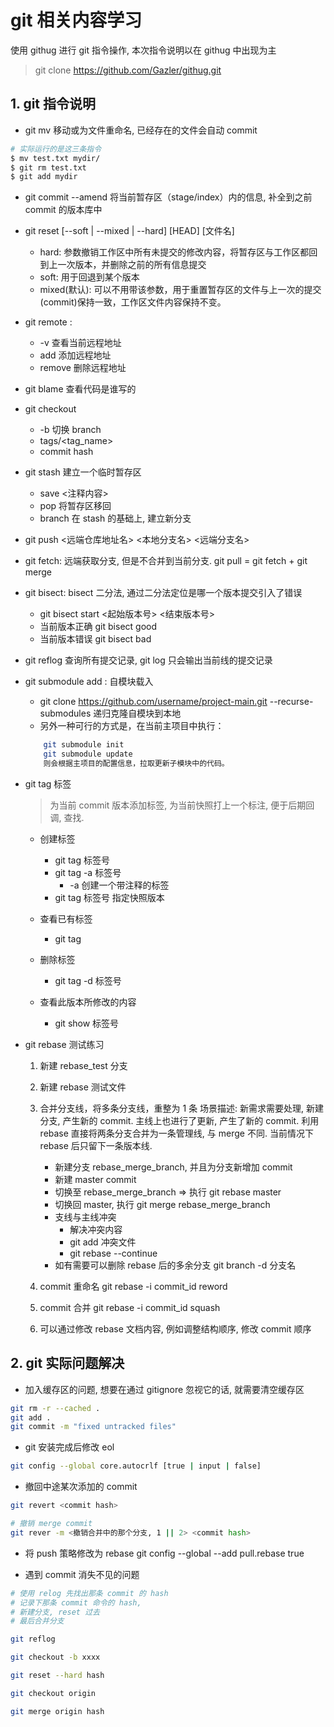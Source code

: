 # git 相关内容学习

使用 githug 进行 git 指令操作, 本次指令说明以在 githug 中出现为主

> git clone https://github.com/Gazler/githug.git

## 1. git 指令说明

- git mv <oldfile> <newfile>
移动或为文件重命名, 已经存在的文件会自动 commit
```bash 
# 实际运行的是这三条指令
$ mv test.txt mydir/
$ git rm test.txt
$ git add mydir
```

- git commit --amend 将当前暂存区（stage/index）内的信息, 补全到之前 commit 的版本库中

- git reset [--soft | --mixed | --hard] [HEAD] [文件名]
    - hard: 参数撤销工作区中所有未提交的修改内容，将暂存区与工作区都回到上一次版本，并删除之前的所有信息提交
    - soft: 用于回退到某个版本
    - mixed(默认): 可以不用带该参数，用于重置暂存区的文件与上一次的提交(commit)保持一致，工作区文件内容保持不变。

- git remote :
    - \-v 查看当前远程地址
    - add 添加远程地址
    - remove 删除远程地址

- git blame 查看代码是谁写的

- git checkout 
    - \-b 切换 branch
    - tags/<tag_name>
    - commit hash

- git stash 建立一个临时暂存区
    - save <注释内容>
    - pop 将暂存区移回
    - branch 在 stash 的基础上, 建立新分支

- git push <远端仓库地址名> <本地分支名> <远端分支名> 

- git fetch: 远端获取分支, 但是不合并到当前分支. git pull = git fetch + git merge

- git bisect: bisect 二分法, 通过二分法定位是哪一个版本提交引入了错误
    - git bisect start <起始版本号> <结束版本号>
    - 当前版本正确 git bisect good
    - 当前版本错误 git bisect bad

- git reflog 查询所有提交记录, git log 只会输出当前线的提交记录

- git submodule add : 自模块载入
    - git clone https://github.com/username/project-main.git --recurse-submodules 递归克隆自模块到本地
    - 另外一种可行的方式是，在当前主项目中执行：
    ```bash
        git submodule init
        git submodule update
        则会根据主项目的配置信息，拉取更新子模块中的代码。
    ```

- git tag 标签
    > 为当前 commit 版本添加标签, 为当前快照打上一个标注, 便于后期回调, 查找.
    - 创建标签 
        - git tag 标签号
        - git tag -a 标签号
            - -a 创建一个带注释的标签
        - git tag 标签号 指定快照版本

    - 查看已有标签 
        - git tag

    - 删除标签
        - git tag -d 标签号

    - 查看此版本所修改的内容
        - git show 标签号


- git rebase 测试练习
    1. 新建 rebase_test 分支
    2. 新建 rebase 测试文件
    3. 合并分支线，将多条分支线，重整为 1 条
    场景描述: 新需求需要处理, 新建分支, 产生新的 commit. 主线上也进行了更新, 产生了新的 commit. 
    利用 rebase 直接将两条分支合并为一条管理线, 与 merge 不同. 当前情况下 rebase 后只留下一条版本线.

        - 新建分支 rebase_merge_branch, 并且为分支新增加 commit
        - 新建 master commit    
        - 切换至 rebase_merge_branch => 执行 git rebase master
        - 切换回 master, 执行 git merge rebase_merge_branch
        - 支线与主线冲突
            - 解决冲突内容
            - git add 冲突文件
            - git rebase --continue
        - 如有需要可以删除 rebase 后的多余分支 git branch -d 分支名

    4. commit 重命名 git rebase -i commit_id reword
    5. commit 合并 git rebase -i commit_id squash
    6. 可以通过修改 rebase 文档内容, 例如调整结构顺序, 修改 commit 顺序


## 2. git 实际问题解决

- 加入缓存区的问题, 想要在通过 gitignore 忽视它的话, 就需要清空缓存区
```bash
git rm -r --cached .
git add .
git commit -m "fixed untracked files"
```

- git 安装完成后修改 eol
```bash 
git config --global core.autocrlf [true | input | false]
```

- 撤回中途某次添加的 commit
```bash
git revert <commit hash>

# 撤销 merge commit 
git rever -m <撤销合并中的那个分支, 1 || 2> <commit hash>

```

- 将 push 策略修改为 rebase
git config --global --add pull.rebase true

- 遇到 commit 消失不见的问题
```bash
# 使用 relog 先找出那条 commit 的 hash
# 记录下那条 commit 命令的 hash, 
# 新建分支, reset 过去
# 最后合并分支

git reflog

git checkout -b xxxx

git reset --hard hash

git checkout origin 

git merge origin hash
```